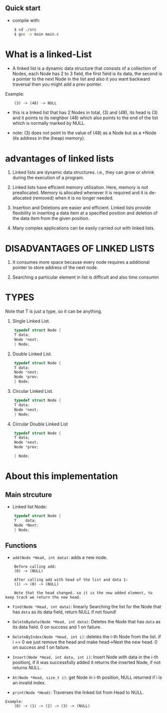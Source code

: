 ## Quick start

- compile with: 
```bash
    $ cd ./src
    $ gcc -o main main.c
```

# What is a linked-List

- A linked list is a dynamic data structure that consists of a collection of Nodes, each Node has 2 to 3 field, the first field is its data, the second is a pointer to the next Node in the list and also it you want backward traversal then you might add a prev pointer.


Example:
```txt
    (3) -> (48) -> NULL
```

- this is a linked list that has 2 Nodes in total, (3) and (48), its head is (3) and it points to its neighbor (48) which also points to the end of the list which is normally marked by NULL. 

- note: (3) does not point to the value of (48) as a Node but as a *Node (its address in the (heap) memory).

# advantages of linked lists

1. Linked lists are dynamic data structures. i.e., they can grow or shrink during 
the execution of a program.

2. Linked lists have efficient memory utilization. Here, memory is not preallocated. Memory is allocated whenever it is required and it is de-allocated (removed) when it is no longer needed.

3. Insertion and Deletions are easier and efficient. Linked lists provide flexibility 
in inserting a data item at a specified position and deletion of the data item 
from the given position.

4. Many complex applications can be easily carried out with linked lists.

# DISADVANTAGES OF LINKED LISTS

1. It consumes more space because every node requires a additional pointer to 
store address of the next node.

2. Searching a particular element in list is difficult and also time consumin

# TYPES

Note that T is just a type, so it can be anything.

1. Single Linked List.
```C
    typedef struct Node {
	T data;
	Node *next;
    } Node;
```

2. Double Linked List.
```C
    typedef struct Node {
	T data;
	Node *next;
	Node *prev;
    } Node;
```
3. Circular Linked List.
```C
    typedef struct Node {
	T data;
	Node *next;
    } Node;
```
4. Circular Double Linked List
```C
    typedef struct Node {
	T data;
	Node *next;
	Node *prev;

    } Node;
```
# About this implementation

## Main strcuture

- Linked list Node:
```C
    typedef struct Node {
	T    data;
	Node *Next;
    } Node;
```

## Functions

- `add(Node *Head, int data)`: adds a new node.
```
    Before calling add: 
	(0) -> (NULL)
    
    After calling add with head of the list and data 1: 
	(1) -> (0) -> (NULL)
    
    Note that the head changed. so it is the new added element, to keep track we return the new head.
```

- `Find(Node *Head, int data)`: linearly Searching the list for the Node that has `data` as its data field, return NULL if not found!

- `DeleteBydata(Node *Head, int data)`: Deletes the Node that has `data` as its data field. 0 on success and 1 on failure.

- `DeleteByIndex(Node *Head, int i)`: deletes the i-th Node from the list. if i == 0 we just remove the head and make head->Next the new head. 0 on success and 1 on failure.

- `Insert(Node *Head, int data, int i)`: Insert Node with data in the i-th positionj, if it was successfully added it returns the inserted Node, if not returns NULL.

- `At(Node *Head, size_t i)`: get Node in i-th position, NULL returned if i is an invalid index.

- `print(Node *Head)`: Traverses the linked list from Head to NULL.

```
Example:
    (0) -> (1) -> (2) -> (3) -> (NULL)
```



